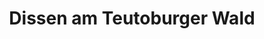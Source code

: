 ---
title: Dissen am Teutoburger Wald
url: /dissen-am-teutoburger-wald/
latitude: 52.116
longitude: 8.205
---